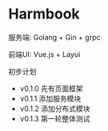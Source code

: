 # Harmbook

服务端: Golang + Gin + grpc

前端UI: Vue.js + Layui


初步计划

+ v0.1.0 先有页面框架
+ v0.1.1 添加服务模块
+ v0.1.2 添加分布式模块
+ v0.1.3 第一轮整体测试
